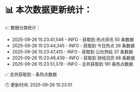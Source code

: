 📊 本次数据更新统计：
==========================

📈 数据分类统计：
- 2025-09-26 15:23:41,546 - INFO - 获取到 热点资讯 50 条数据
- 2025-09-26 15:23:44,345 - INFO - 获取到 今日热点 26 条数据
- 2025-09-26 15:23:47,415 - INFO - 获取到 公社热帖 37 条数据
- 2025-09-26 15:23:49,439 - INFO - 获取到 财经日历 68 条数据
- 2025-09-26 15:23:51,379 - INFO - 总共获取到 181 条热点数据

✅ 总共获取到 - 条热点数据

🕐 更新时间: 2025-09-26 15:23:51
